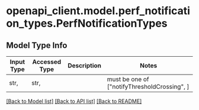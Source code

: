 # openapi_client.model.perf_notification_types.PerfNotificationTypes

## Model Type Info
Input Type | Accessed Type | Description | Notes
------------ | ------------- | ------------- | -------------
str,  | str,  |  | must be one of ["notifyThresholdCrossing", ] 

[[Back to Model list]](../../README.md#documentation-for-models) [[Back to API list]](../../README.md#documentation-for-api-endpoints) [[Back to README]](../../README.md)

